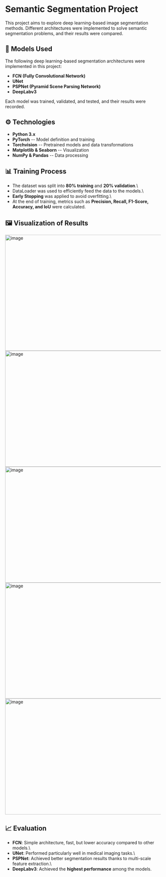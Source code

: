 # Semantic Segmentation Project

This project aims to explore deep learning-based image segmentation
methods. Different architectures were implemented to solve semantic
segmentation problems, and their results were compared.

## 📌 Models Used

The following deep learning-based segmentation architectures were
implemented in this project:

-   **FCN (Fully Convolutional Network)**
-   **UNet**
-   **PSPNet (Pyramid Scene Parsing Network)**
-   **DeepLabv3**

Each model was trained, validated, and tested, and their results were
recorded.

## ⚙️ Technologies

-   **Python 3.x**
-   **PyTorch** -- Model definition and training
-   **Torchvision** -- Pretrained models and data transformations
-   **Matplotlib & Seaborn** -- Visualization
-   **NumPy & Pandas** -- Data processing

## 📊 Training Process

-   The dataset was split into **80% training** and **20% validation**.\
-   DataLoader was used to efficiently feed the data to the models.\
-   **Early Stopping** was applied to avoid overfitting.\
-   At the end of training, metrics such as **Precision, Recall,
    F1-Score, Accuracy, and IoU** were calculated.

## 🖼️ Visualization of Results
<img width="916" height="374" alt="image" src="https://github.com/user-attachments/assets/6e6c1c5a-8c8a-42aa-b8db-573061e0609a" />
<img width="916" height="374" alt="image" src="https://github.com/user-attachments/assets/e6d69387-4ec3-4d1f-99a9-ca3ada92a95e" />
<img width="916" height="374" alt="image" src="https://github.com/user-attachments/assets/972d0fe1-d4cd-44e3-ad87-092d2e3456a8" />
<img width="916" height="374" alt="image" src="https://github.com/user-attachments/assets/1b60ddf9-9f74-41fb-997a-42240619a5fd" />
<img width="916" height="374" alt="image" src="https://github.com/user-attachments/assets/fd9f69e8-a33f-4825-a123-9735b25bdd21" />



## 📈 Evaluation

-   **FCN**: Simple architecture, fast, but lower accuracy compared to
    other models.\
-   **UNet**: Performed particularly well in medical imaging tasks.\
-   **PSPNet**: Achieved better segmentation results thanks to
    multi-scale feature extraction.\
-   **DeepLabv3**: Achieved the **highest performance** among the
    models.
